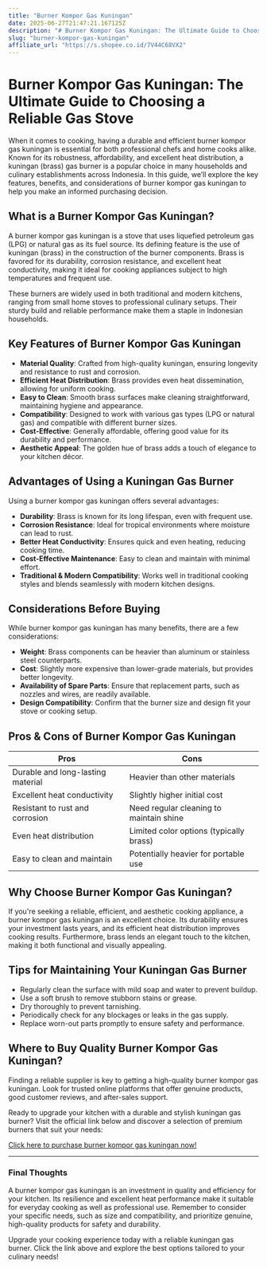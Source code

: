 ```yaml
---
title: "Burner Kompor Gas Kuningan"
date: 2025-06-27T21:47:21.167125Z
description: "# Burner Kompor Gas Kuningan: The Ultimate Guide to Choosing a Reliable Gas Stove..."
slug: "burner-kompor-gas-kuningan"
affiliate_url: "https://s.shopee.co.id/7V44C68VX2"
---
```

# Burner Kompor Gas Kuningan: The Ultimate Guide to Choosing a Reliable Gas Stove

When it comes to cooking, having a durable and efficient burner kompor gas kuningan is essential for both professional chefs and home cooks alike. Known for its robustness, affordability, and excellent heat distribution, a kuningan (brass) gas burner is a popular choice in many households and culinary establishments across Indonesia. In this guide, we’ll explore the key features, benefits, and considerations of burner kompor gas kuningan to help you make an informed purchasing decision.

## What is a Burner Kompor Gas Kuningan?

A burner kompor gas kuningan is a stove that uses liquefied petroleum gas (LPG) or natural gas as its fuel source. Its defining feature is the use of kuningan (brass) in the construction of the burner components. Brass is favored for its durability, corrosion resistance, and excellent heat conductivity, making it ideal for cooking appliances subject to high temperatures and frequent use.

These burners are widely used in both traditional and modern kitchens, ranging from small home stoves to professional culinary setups. Their sturdy build and reliable performance make them a staple in Indonesian households.

## Key Features of Burner Kompor Gas Kuningan

- **Material Quality**: Crafted from high-quality kuningan, ensuring longevity and resistance to rust and corrosion.
- **Efficient Heat Distribution**: Brass provides even heat dissemination, allowing for uniform cooking.
- **Easy to Clean**: Smooth brass surfaces make cleaning straightforward, maintaining hygiene and appearance.
- **Compatibility**: Designed to work with various gas types (LPG or natural gas) and compatible with different burner sizes.
- **Cost-Effective**: Generally affordable, offering good value for its durability and performance.
- **Aesthetic Appeal**: The golden hue of brass adds a touch of elegance to your kitchen décor.

## Advantages of Using a Kuningan Gas Burner

Using a burner kompor gas kuningan offers several advantages:

- **Durability**: Brass is known for its long lifespan, even with frequent use.
- **Corrosion Resistance**: Ideal for tropical environments where moisture can lead to rust.
- **Better Heat Conductivity**: Ensures quick and even heating, reducing cooking time.
- **Cost-Effective Maintenance**: Easy to clean and maintain with minimal effort.
- **Traditional & Modern Compatibility**: Works well in traditional cooking styles and blends seamlessly with modern kitchen designs.

## Considerations Before Buying

While burner kompor gas kuningan has many benefits, there are a few considerations:

- **Weight**: Brass components can be heavier than aluminum or stainless steel counterparts.
- **Cost**: Slightly more expensive than lower-grade materials, but provides better longevity.
- **Availability of Spare Parts**: Ensure that replacement parts, such as nozzles and wires, are readily available.
- **Design Compatibility**: Confirm that the burner size and design fit your stove or cooking setup.

## Pros & Cons of Burner Kompor Gas Kuningan

| Pros                                              | Cons                                  |
|--------------------------------------------------|----------------------------------------|
| Durable and long-lasting material             | Heavier than other materials          |
| Excellent heat conductivity                     | Slightly higher initial cost          |
| Resistant to rust and corrosion                 | Need regular cleaning to maintain shine |
| Even heat distribution                          | Limited color options (typically brass) |
| Easy to clean and maintain                      | Potentially heavier for portable use  |

## Why Choose Burner Kompor Gas Kuningan?

If you're seeking a reliable, efficient, and aesthetic cooking appliance, a burner kompor gas kuningan is an excellent choice. Its durability ensures your investment lasts years, and its efficient heat distribution improves cooking results. Furthermore, brass lends an elegant touch to the kitchen, making it both functional and visually appealing.

## Tips for Maintaining Your Kuningan Gas Burner

- Regularly clean the surface with mild soap and water to prevent buildup.
- Use a soft brush to remove stubborn stains or grease.
- Dry thoroughly to prevent tarnishing.
- Periodically check for any blockages or leaks in the gas supply.
- Replace worn-out parts promptly to ensure safety and performance.

## Where to Buy Quality Burner Kompor Gas Kuningan?

Finding a reliable supplier is key to getting a high-quality burner kompor gas kuningan. Look for trusted online platforms that offer genuine products, good customer reviews, and after-sales support.

Ready to upgrade your kitchen with a durable and stylish kuningan gas burner? Visit the official link below and discover a selection of premium burners that suit your needs:

[Click here to purchase burner kompor gas kuningan now!](https://s.shopee.co.id/7V44C68VX2)

---

### Final Thoughts

A burner kompor gas kuningan is an investment in quality and efficiency for your kitchen. Its resilience and excellent heat performance make it suitable for everyday cooking as well as professional use. Remember to consider your specific needs, such as size and compatibility, and prioritize genuine, high-quality products for safety and durability.

Upgrade your cooking experience today with a reliable kuningan gas burner. Click the link above and explore the best options tailored to your culinary needs!